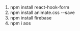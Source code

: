 1. npm install react-hook-form
2. npm install animate.css --save
3. npm install firebase
4. npm i aos